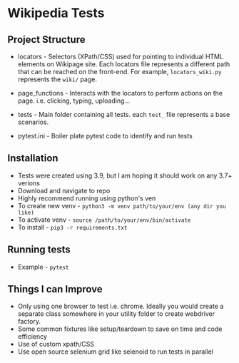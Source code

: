 # Wikipedia Tests

## Project Structure
- locators - Selectors (XPath/CSS) used for pointing to individual HTML elements on Wikipage
  site. Each locators file represents a different path that can be reached on the front-end. For example,
  `locators_wiki.py` represents the `wiki/` page.

- page_functions - Interacts with the locators to perform actions on the page. i.e. clicking, typing, uploading...

- tests - Main folder containing all tests. each `test_`  file represents a base scenarios.

- pytest.ini - Boiler plate pytest code to identify and run tests


## Installation

* Tests were created using 3.9, but I am hoping it should work on any 3.7+ verions
* Download and navigate to repo
* Highly recommend running using python's ven
* To create new venv - `python3 -m venv path/to/your/env (any dir you like)`
* To activate venv - `source /path/to/your/env/bin/activate`
* To install - `pip3 -r requirements.txt`

## Running tests
- Example - `pytest`

## Things I can Improve
* Only using one browser to test i.e. chrome. Ideally you would create a separate class somewhere in your utility folder to create webdriver factory.
* Some common fixtures like setup/teardown to save on time and code efficiency
* Use of custom xpath/CSS
* Use open source selenium grid like selenoid to run tests in parallel